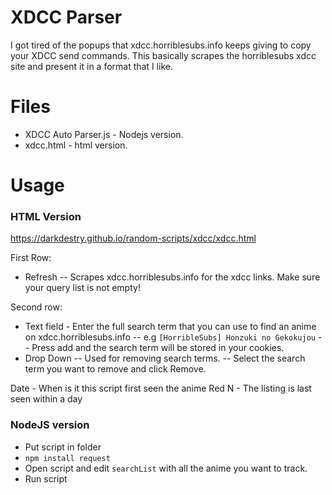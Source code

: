 # XDCC Parser

I got tired of the popups that xdcc.horriblesubs.info keeps giving to copy your XDCC send commands. This basically scrapes the horriblesubs xdcc site and present it in a format that I like.

# Files

- XDCC Auto Parser.js - Nodejs version. 
- xdcc.html - html version.

# Usage

### HTML Version

https://darkdestry.github.io/random-scripts/xdcc/xdcc.html

First Row:

- Refresh
-- Scrapes xdcc.horriblesubs.info for the xdcc links. Make sure your query list is not empty!

Second row:

- Text field - Enter the full search term that you can use to find an anime on xdcc.horriblesubs.info
-- e.g `[HorribleSubs] Honzuki no Gekokujou`
-- Press add and the search term will be stored in your cookies.
- Drop Down
-- Used for removing search terms.
-- Select the search term you want to remove and click Remove.

Date - When is it this script first seen the anime
Red N - The listing is last seen within a day

### NodeJS version

- Put script in folder
- `npm install request`
- Open script and edit `searchList` with all the anime you want to track.
- Run script
